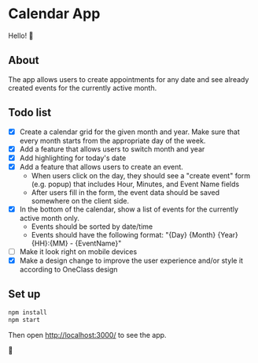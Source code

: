 #  Calendar App
  Hello! 👋


## About
The app allows users to create appointments for any date and see already created events for the currently active month.
  
## Todo list
  - [x] Create a calendar grid for the given month and year. Make sure that every month starts from the appropriate day of the week.
  - [x] Add a feature that allows users to switch month and year
  - [x] Add highlighting for today's date
  - [x] Add a feature that allows users to create an event.
      - When users click on the day, they should see a "create event" form (e.g. popup) that includes Hour, Minutes, and Event Name fields
      - After users fill in the form, the event data should be saved somewhere on the client side.
  - [x] In the bottom of the calendar, show a list of events for the currently active month only.
      - Events should be sorted by date/time
      - Events should have the following format: "{Day} {Month} {Year} {HH}:{MM} - {EventName}"
  - [ ] Make it look right on mobile devices
  - [x] Make a design change to improve the user experience and/or style it according to OneClass design     

## Set up
```sh
npm install
npm start
```

Then open [http://localhost:3000/](http://localhost:3000/) to see the app.

🚀


    
      
       
  
